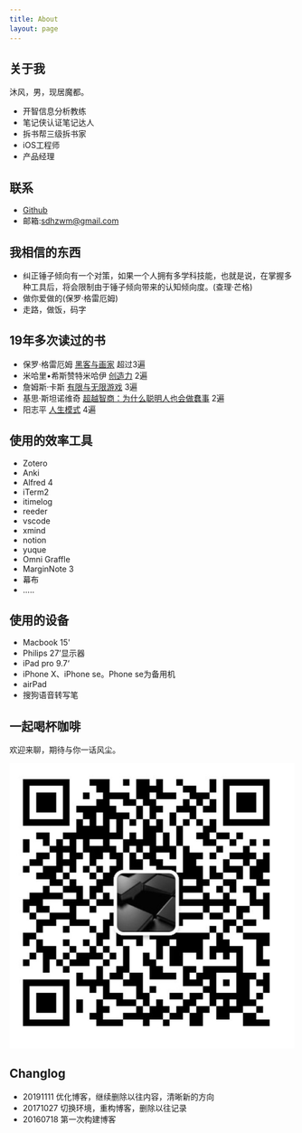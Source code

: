 ```yaml
---
title: About
layout: page
---
```


## 关于我

沐风，男，现居魔都。

- 开智信息分析教练
- 笔记侠认证笔记达人
- 拆书帮三级拆书家
- iOS工程师
- 产品经理

## 联系

- [Github](https://github.com/sdhzwm)
- 邮箱:sdhzwm@gmail.com

## 我相信的东西

- 纠正锤子倾向有一个对策，如果一个人拥有多学科技能，也就是说，在掌握多种工具后，将会限制由于锤子倾向带来的认知倾向度。(查理·芒格)
- 做你爱做的(保罗·格雷厄姆)
- 走路，做饭，码字

## 19年多次读过的书

- 保罗·格雷厄姆 [黑客与画家](https://book.douban.com/subject/6021440/) 超过3遍
- 米哈里•希斯赞特米哈伊 [创造力](https://book.douban.com/subject/26285299/) 2遍
- 詹姆斯·卡斯 [有限与无限游戏](https://book.douban.com/subject/25742296/)  3遍
- 基思·斯坦诺维奇 [超越智商：为什么聪明人也会做蠢事](https://read.douban.com/ebook/13036913/) 2遍
- 阳志平 [人生模式](https://book.douban.com/subject/34803015/) 4遍

## 使用的效率工具

- Zotero
- Anki
- Alfred 4
- iTerm2
- itimelog
- reeder
- vscode
- xmind
- notion
- yuque
- Omni Graffle
- MarginNote 3
- 幕布
- .....

## 使用的设备

- Macbook 15'
- Philips 27’显示器
- iPad pro 9.7‘
- iPhone X、iPhone se。Phone se为备用机
- airPad
- 搜狗语音转写笔

## 一起喝杯咖啡

欢迎来聊，期待与你一话风尘。

![微信](about/about.png?r=90&w=100&h=100)

## Changlog

- 20191111 优化博客，继续删除以往内容，清晰新的方向
- 20171027 切换环境，重构博客，删除以往记录
- 20160718 第一次构建博客
  